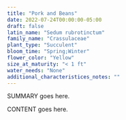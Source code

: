 ```yaml
---
title: "Pork and Beans"
date: 2022-07-24T00:00:00-05:00
draft: false
latin_name: "Sedum rubrotinctum"
family_name: "Crassulaceae"
plant_type: "Succulent"
bloom_time: "Spring;Winter"
flower_color: "Yellow"
size_at_maturity: "< 1 ft"
water_needs: "None"
additional_characteristices_notes: ""
---
```


SUMMARY goes here.

<!--more-->

CONTENT goes here.